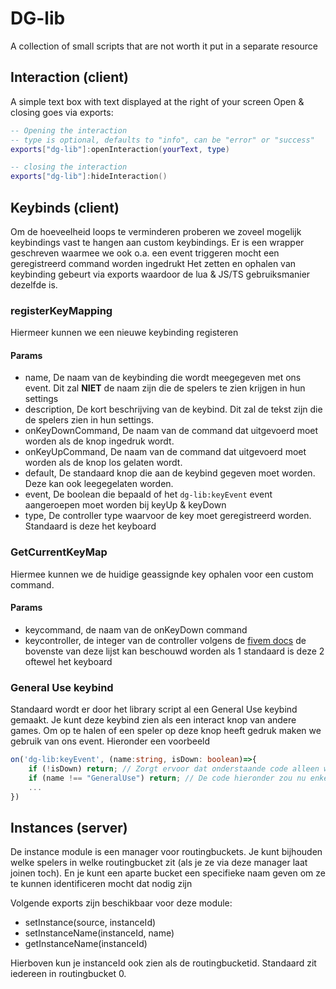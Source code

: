 # DG-lib

A collection of small scripts that are not worth it put in a separate resource

## Interaction (client)
A simple text box with text displayed at the right of your screen
Open & closing goes via exports:
```lua
-- Opening the interaction
-- type is optional, defaults to "info", can be "error" or "success"
exports["dg-lib"]:openInteraction(yourText, type)

-- closing the interaction
exports["dg-lib"]:hideInteraction()
```

## Keybinds (client)
Om de hoeveelheid loops te verminderen proberen we zoveel mogelijk keybindings vast te hangen aan custom keybindings. Er is een wrapper geschreven waarmee we ook o.a. een event triggeren mocht een geregistreerd command worden ingedrukt
Het zetten en ophalen van keybinding gebeurt via exports waardoor de lua & JS/TS gebruiksmanier dezelfde is.
### registerKeyMapping
Hiermeer kunnen we een nieuwe keybinding registeren
#### Params
- name, De naam van de keybinding die wordt meegegeven met ons event. Dit zal **NIET** de naam zijn die de spelers te zien krijgen in hun settings
- description, De kort beschrijving van de keybind. Dit zal de tekst zijn die de spelers zien in hun settings.
- onKeyDownCommand, De naam van de command dat uitgevoerd moet worden als de knop ingedruk wordt.
- onKeyUpCommand, De naam van de command dat uitgevoerd moet worden als de knop los gelaten wordt.
- default, De standaard knop die aan de keybind gegeven moet worden. Deze kan ook leegegelaten worden.
- event, De boolean die bepaald of het `dg-lib:keyEvent` event aangeroepen moet worden bij keyUp & keyDown
- type, De controller type waarvoor de key moet geregistreerd worden. Standaard is deze het keyboard
### GetCurrentKeyMap
Hiermee kunnen we de huidige geassignde key ophalen voor een custom command.
#### Params
- keycommand, de naam van de onKeyDown command
- keycontroller, de integer van de controller volgens de [fivem docs](https://docs.fivem.net/docs/game-references/input-mapper-parameter-ids/) de bovenste van deze lijst kan beschouwd worden als 1 standaard is deze 2 oftewel het keyboard
### General Use keybind
Standaard wordt er door het library script al een General Use keybind gemaakt. Je kunt deze keybind zien als een interact knop van andere games. Om op te halen of een speler op deze knop heeft gedruk maken we gebruik van ons event. Hieronder een voorbeeld
```typescript
on('dg-lib:keyEvent', (name:string, isDown: boolean)=>{
	if (!isDown) return; // Zorgt ervoor dat onderstaande code alleen wordt uitgevoerd als de knop is ingedrukt
	if (name !== "GeneralUse") return; // De code hieronder zou nu enkele uitgevoerd worden als de gebruiker op E duwt
	...
})
```

## Instances (server)

De instance module is een manager voor routingbuckets. Je kunt bijhouden welke spelers in welke routingbucket zit (als
je ze via deze manager laat joinen toch). En je kunt een aparte bucket een specifieke naam geven om ze te kunnen
identificeren mocht dat nodig zijn

Volgende exports zijn beschikbaar voor deze module:

- setInstance(source, instanceId)
- setInstanceName(instanceId, name)
- getInstanceName(instanceId) 

Hierboven kun je instanceId ook zien als de routingbucketid.
Standaard zit iedereen in routingbucket 0.
